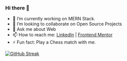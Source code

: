 ### Hi there 👋

- 🔭 I’m currently working on MERN Stack.
- 👯 I’m looking to collaborate on Open Source Projects
- 💬 Ask me about Web
- 📫 How to reach me: [LinkedIn](https://www.linkedin.com/in/zain-kazi-912b84264) | [Frontend Mentor](https://www.frontendmentor.io/profile/zainkazi)
- ⚡ Fun fact: Play a Chess match with me.


[![GitHub Streak](https://streak-stats.demolab.com?user=zainkazi&theme=tokyonight-duo&hide_border=true&date_format=M%20j%5B%2C%20Y%5D)](https://git.io/streak-stats)
